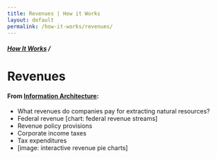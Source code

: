 ```yaml
---
title: Revenues | How it Works
layout: default
permalink: /how-it-works/revenues/
---
```


<div class="container-outer container-padded">

  <h5><a href="{{site.baseurl}}{{site.permalink}}">How It Works</a> /</h5>
  <h1>Revenues</h1>

  <h4>From <a href="https://github.com/18F/doi-extractives-data/wiki/Information-Architecture">Information Architecture</a>:</h4>

  <ul class="bullet">
    <li>What revenues do companies pay for extracting natural resources?</li>
		<li>Federal revenue [chart: federal revenue streams]</li>
		<li>Revenue policy provisions</li>
		<li>Corporate income taxes</li>
		<li>Tax expenditures</li>
		<li>[image: interactive revenue pie charts]</li>
  </ul>

</div>
